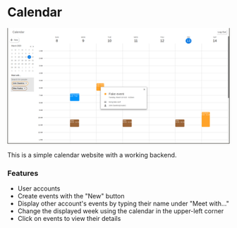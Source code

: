 
# Calendar

![alt text](https://raw.githubusercontent.com/jackdawkins11/calendar/master/img/screenshot.png)

This is a simple calendar website with a working backend.

### Features

* User accounts
* Create events with the "New" button
* Display other account's events by typing their name under "Meet with..."
* Change the displayed week using the calendar in the upper-left corner
* Click on events to view their details

